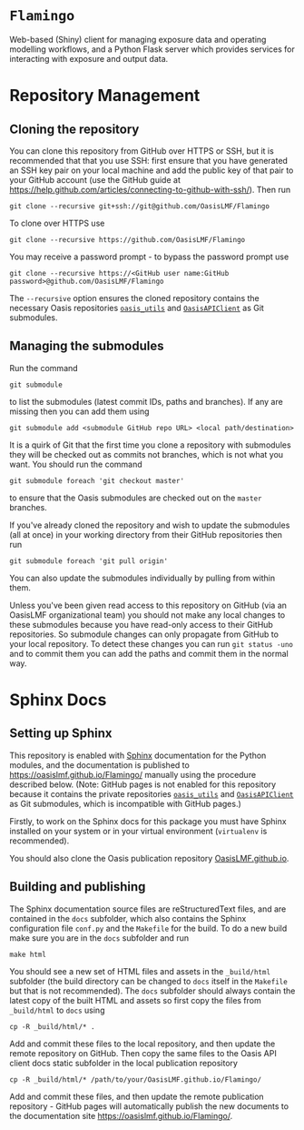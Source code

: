 `Flamingo`
==========

Web-based (Shiny) client for managing exposure data and operating modelling workflows, and a Python Flask server which provides services for interacting with exposure and output data.

# Repository Management

## Cloning the repository

You can clone this repository from GitHub over HTTPS or SSH, but it is recommended that that you use SSH: first ensure that you have generated an SSH key pair on your local machine and add the public key of that pair to your GitHub account (use the GitHub guide at https://help.github.com/articles/connecting-to-github-with-ssh/). Then run

    git clone --recursive git+ssh://git@github.com/OasisLMF/Flamingo

To clone over HTTPS use

    git clone --recursive https://github.com/OasisLMF/Flamingo

You may receive a password prompt - to bypass the password prompt use

    git clone --recursive https://<GitHub user name:GitHub password>@github.com/OasisLMF/Flamingo

The `--recursive` option ensures the cloned repository contains the necessary Oasis repositories <a href="https://github.com/OasisLMF/oasis_utils" target="_blank">`oasis_utils`</a> and <a href="https://github.com/OasisLMF/OasisAPIClient" target="_blank">`OasisAPIClient`</a> as Git submodules.

## Managing the submodules

Run the command

    git submodule

to list the submodules (latest commit IDs, paths and branches). If any are missing then you can add them using

	git submodule add <submodule GitHub repo URL> <local path/destination>

It is a quirk of Git that the first time you clone a repository with submodules they will be checked out as commits not branches, which is not what you want. You should run the command

    git submodule foreach 'git checkout master'

to ensure that the Oasis submodules are checked out on the `master` branches.

If you've already cloned the repository and wish to update the submodules (all at once) in your working directory from their GitHub repositories then run

    git submodule foreach 'git pull origin'

You can also update the submodules individually by pulling from within them.

Unless you've been given read access to this repository on GitHub (via an OasisLMF organizational team) you should not make any local changes to these submodules because you have read-only access to their GitHub repositories. So submodule changes can only propagate from GitHub to your local repository. To detect these changes you can run `git status -uno` and to commit them you can add the paths and commit them in the normal way.

# Sphinx Docs

## Setting up Sphinx

This repository is enabled with <a href="https://pypi.python.org/pypi/Sphinx" target="_blank">Sphinx</a> documentation for the Python modules, and the documentation is published to <a href="https://oasislmf.github.io/OasisLMF/Flamingo/" target="_blank">https://oasislmf.github.io/Flamingo/</a> manually using the procedure described below. (Note: GitHub pages is not enabled for this repository because it contains the private repositories <a href="https://github.com/OasisLMF/oasis_utils" target="_blank">`oasis_utils`</a> and <a href="https://github.com/OasisLMF/OasisAPIClient" target="_blank">`OasisAPIClient`</a> as Git submodules, which is incompatible with GitHub pages.)

Firstly, to work on the Sphinx docs for this package you must have Sphinx installed on your system or in your virtual environment (`virtualenv` is recommended).

You should also clone the Oasis publication repository <a href="https://github.com/OasisLMF/OasisLMF.github.io" target="_blank">OasisLMF.github.io</a>.

## Building and publishing

The Sphinx documentation source files are reStructuredText files, and are contained in the `docs` subfolder, which also contains the Sphinx configuration file `conf.py` and the `Makefile` for the build. To do a new build make sure you are in the `docs` subfolder and run

    make html

You should see a new set of HTML files and assets in the `_build/html` subfolder (the build directory can be changed to `docs` itself in the `Makefile` but that is not recommended). The `docs` subfolder should always contain the latest copy of the built HTML and assets so first copy the files from `_build/html` to `docs` using

    cp -R _build/html/* .

Add and commit these files to the local repository, and then update the remote repository on GitHub. Then copy the same files to the Oasis API client docs static subfolder in the local publication repository

    cp -R _build/html/* /path/to/your/OasisLMF.github.io/Flamingo/

Add and commit these files, and then update the remote publication repository - GitHub pages will automatically publish the new documents to the documentation site https://oasislmf.github.io/Flamingo/.
